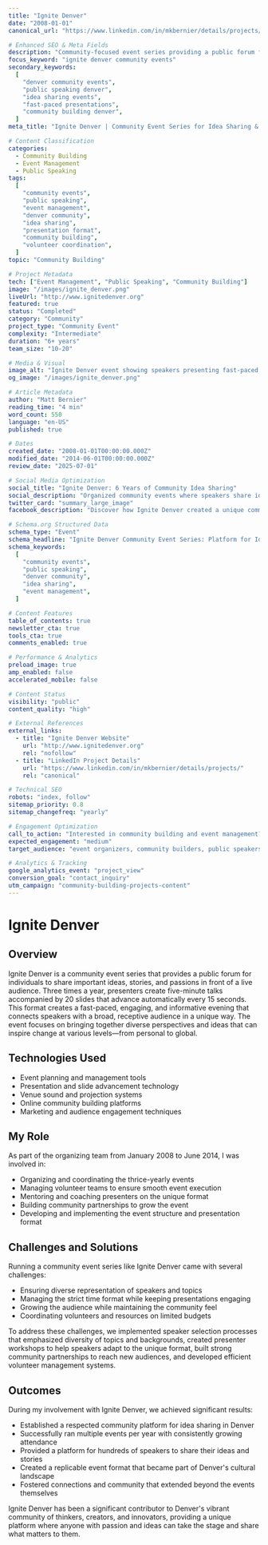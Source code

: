 ```yaml
---
title: "Ignite Denver"
date: "2008-01-01"
canonical_url: "https://www.linkedin.com/in/mkbernier/details/projects/"

# Enhanced SEO & Meta Fields
description: "Community-focused event series providing a public forum for sharing ideas through fast-paced, structured presentations. 5-minute talks with 20 auto-advancing slides, connecting diverse speakers with broad audiences in Denver."
focus_keyword: "ignite denver community events"
secondary_keywords:
  [
    "denver community events",
    "public speaking denver",
    "idea sharing events",
    "fast-paced presentations",
    "community building denver",
  ]
meta_title: "Ignite Denver | Community Event Series for Idea Sharing & Public Speaking"

# Content Classification
categories:
  - Community Building
  - Event Management
  - Public Speaking
tags:
  [
    "community events",
    "public speaking",
    "event management",
    "denver community",
    "idea sharing",
    "presentation format",
    "community building",
    "volunteer coordination",
  ]
topic: "Community Building"

# Project Metadata
tech: ["Event Management", "Public Speaking", "Community Building"]
image: "/images/ignite_denver.png"
liveUrl: "http://www.ignitedenver.org"
featured: true
status: "Completed"
category: "Community"
project_type: "Community Event"
complexity: "Intermediate"
duration: "6+ years"
team_size: "10-20"

# Media & Visual
image_alt: "Ignite Denver event showing speakers presenting fast-paced talks to engaged community audience"
og_image: "/images/ignite_denver.png"

# Article Metadata
author: "Matt Bernier"
reading_time: "4 min"
word_count: 550
language: "en-US"
published: true

# Dates
created_date: "2008-01-01T00:00:00.000Z"
modified_date: "2014-06-01T00:00:00.000Z"
review_date: "2025-07-01"

# Social Media Optimization
social_title: "Ignite Denver: 6 Years of Community Idea Sharing"
social_description: "Organized community events where speakers share ideas in 5-minute talks with auto-advancing slides. Building Denver's platform for diverse voices and inspiring change through storytelling."
twitter_card: "summary_large_image"
facebook_description: "Discover how Ignite Denver created a unique community platform for idea sharing, connecting hundreds of speakers with engaged audiences through innovative presentation format."

# Schema.org Structured Data
schema_type: "Event"
schema_headline: "Ignite Denver Community Event Series: Platform for Idea Sharing and Public Speaking"
schema_keywords:
  [
    "community events",
    "public speaking",
    "denver community",
    "idea sharing",
    "event management",
  ]

# Content Features
table_of_contents: true
newsletter_cta: true
tools_cta: true
comments_enabled: true

# Performance & Analytics
preload_image: true
amp_enabled: false
accelerated_mobile: false

# Content Status
visibility: "public"
content_quality: "high"

# External References
external_links:
  - title: "Ignite Denver Website"
    url: "http://www.ignitedenver.org"
    rel: "nofollow"
  - title: "LinkedIn Project Details"
    url: "https://www.linkedin.com/in/mkbernier/details/projects/"
    rel: "canonical"

# Technical SEO
robots: "index, follow"
sitemap_priority: 0.8
sitemap_changefreq: "yearly"

# Engagement Optimization
call_to_action: "Interested in community building and event management?"
expected_engagement: "medium"
target_audience: "event organizers, community builders, public speakers, denver community members"

# Analytics & Tracking
google_analytics_event: "project_view"
conversion_goal: "contact_inquiry"
utm_campaign: "community-building-projects-content"
---
```


# Ignite Denver

## Overview

Ignite Denver is a community event series that provides a public forum for individuals to share important ideas, stories, and passions in front of a live audience. Three times a year, presenters create five-minute talks accompanied by 20 slides that advance automatically every 15 seconds. This format creates a fast-paced, engaging, and informative evening that connects speakers with a broad, receptive audience in a unique way. The event focuses on bringing together diverse perspectives and ideas that can inspire change at various levels—from personal to global.

## Technologies Used

- Event planning and management tools
- Presentation and slide advancement technology
- Venue sound and projection systems
- Online community building platforms
- Marketing and audience engagement techniques

## My Role

As part of the organizing team from January 2008 to June 2014, I was involved in:

- Organizing and coordinating the thrice-yearly events
- Managing volunteer teams to ensure smooth event execution
- Mentoring and coaching presenters on the unique format
- Building community partnerships to grow the event
- Developing and implementing the event structure and presentation format

## Challenges and Solutions

Running a community event series like Ignite Denver came with several challenges:

- Ensuring diverse representation of speakers and topics
- Managing the strict time format while keeping presentations engaging
- Growing the audience while maintaining the community feel
- Coordinating volunteers and resources on limited budgets

To address these challenges, we implemented speaker selection processes that emphasized diversity of topics and backgrounds, created presenter workshops to help speakers adapt to the unique format, built strong community partnerships to reach new audiences, and developed efficient volunteer management systems.

## Outcomes

During my involvement with Ignite Denver, we achieved significant results:

- Established a respected community platform for idea sharing in Denver
- Successfully ran multiple events per year with consistently growing attendance
- Provided a platform for hundreds of speakers to share their ideas and stories
- Created a replicable event format that became part of Denver's cultural landscape
- Fostered connections and community that extended beyond the events themselves

Ignite Denver has been a significant contributor to Denver's vibrant community of thinkers, creators, and innovators, providing a unique platform where anyone with passion and ideas can take the stage and share what matters to them.
